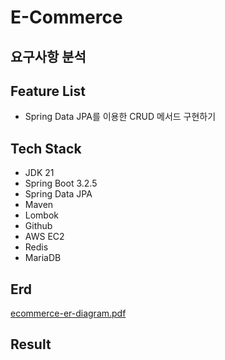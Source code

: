 # E-Commerce

## 요구사항 분석 


## Feature List   

- Spring Data JPA를 이용한 CRUD 메서드 구현하기      

## Tech Stack   

- JDK 21
- Spring Boot 3.2.5
- Spring Data JPA
- Maven
- Lombok
- Github
- AWS EC2
- Redis
- MariaDB


## Erd
[ecommerce-er-diagram.pdf](https://github.com/user-attachments/files/20090549/ecommerce-er-diagram.pdf)


## Result   

